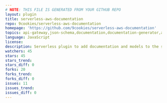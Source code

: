 ```yaml
---
# NOTE: THIS FILE IS GENERATED FROM YOUR GITHUB REPO
layout: plugin
title: serverless-aws-documentation
repo: 9cookies/serverless-aws-documentation
homepage: 'https://github.com/9cookies/serverless-aws-documentation'
topics: api-gateway,json-schema,documentation,documentation-generator,aws,aws-apigateway
language: JavaScript
license: 
description: Serverless plugin to add documentation and models to the serverless generated API Gateway
watchers: 45
stars: 45
stars_trend: 
stars_diff: 0
forks: 20
forks_trend: 
forks_diff: 0
issues: 11
issues_trend: 
issues_diff: 0
---
```

